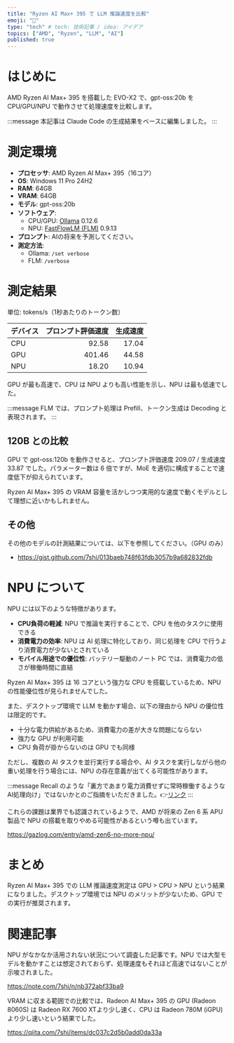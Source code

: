 ```yaml
---
title: "Ryzen AI Max+ 395 で LLM 推論速度を比較"
emoji: "🦙"
type: "tech" # tech: 技術記事 / idea: アイデア
topics: ["AMD", "Ryzen", "LLM", "AI"]
published: true
---
```


# はじめに

AMD Ryzen AI Max+ 395 を搭載した EVO-X2 で、gpt-oss:20b を CPU/GPU/NPU で動作させて処理速度を比較します。

:::message
本記事は Claude Code の生成結果をベースに編集しました。
:::

# 測定環境

- **プロセッサ**: AMD Ryzen AI Max+ 395（16コア）
- **OS**: Windows 11 Pro 24H2
- **RAM**: 64GB
- **VRAM**: 64GB
- **モデル**: gpt-oss:20b
- **ソフトウェア**:
  - CPU/GPU: [Ollama](https://ollama.com/) 0.12.6
  - NPU: [FastFlowLM (FLM)](https://github.com/FastFlowLM/FastFlowLM) 0.9.13
- **プロンプト**: AIの将来を予測してください。
- **測定方法**:
  - Ollama: `/set verbose`
  - FLM: `/verbose`

# 測定結果

単位: tokens/s（1秒あたりのトークン数）

| デバイス | プロンプト評価速度 | 生成速度 |
|---------|-----------------:|---------:|
| CPU     | 92.58            | 17.04    |
| GPU     | 401.46           | 44.58    |
| NPU     | 18.20            | 10.94    |

GPU が最も高速で、CPU は NPU よりも高い性能を示し、NPU は最も低速でした。

:::message
FLM では、プロンプト処理は Prefill、トークン生成は Decoding と表現されます。
:::

## 120B との比較

GPU で gpt-oss:120b を動作させると、プロンプト評価速度 209.07 / 生成速度 33.87 でした。パラメーター数は 6 倍ですが、MoE を適切に構成することで速度低下が抑えられています。

Ryzen AI Max+ 395 の VRAM 容量を活かしつつ実用的な速度で動くモデルとして理想に近いかもしれません。

## その他

その他のモデルの計測結果については、以下を参照してください。（GPU のみ）

- https://gist.github.com/7shi/013baeb748f63fdb3057b9a682832fdb

# NPU について

NPU には以下のような特徴があります。

- **CPU負荷の軽減**: NPU で推論を実行することで、CPU を他のタスクに使用できる
- **消費電力の効率**: NPU は AI 処理に特化しており、同じ処理を CPU で行うより消費電力が少ないとされている
- **モバイル用途での優位性**: バッテリー駆動のノート PC では、消費電力の低さが稼働時間に直結

Ryzen AI Max+ 395 は 16 コアという強力な CPU を搭載しているため、NPU の性能優位性が見られませんでした。

また、デスクトップ環境で LLM を動かす場合、以下の理由から NPU の優位性は限定的です。

- 十分な電力供給があるため、消費電力の差が大きな問題にならない
- 強力な GPU が利用可能
- CPU 負荷が掛からないのは GPU でも同様

ただし、複数の AI タスクを並行実行する場合や、AI タスクを実行しながら他の重い処理を行う場合には、NPU の存在意義が出てくる可能性があります。

:::message
Recall のような「裏方であまり電力消費せずに常時稼働するようなAI処理向け」ではないかとのご指摘をいただきました。👉[リンク](https://x.com/m_matsubara/status/1979539190766514495)
:::

これらの課題は業界でも認識されているようで、AMD が将来の Zen 6 系 APU 製品で NPU の搭載を取りやめる可能性があるという噂も出ています。

https://gazlog.com/entry/amd-zen6-no-more-npu/

# まとめ

Ryzen AI Max+ 395 での LLM 推論速度測定は GPU > CPU > NPU という結果になりました。デスクトップ環境では NPU のメリットが少ないため、GPU での実行が推奨されます。

# 関連記事

NPU がなかなか活用されない状況について調査した記事です。NPU では大型モデルを動かすことは想定されておらず、処理速度もそれほど高速ではないことが示唆されました。

https://note.com/7shi/n/nb372abf33ba9

VRAM に収まる範囲での比較では、Radeon AI Max+ 395 の GPU (Radeon 8060S) は Radeon RX 7600 XTより少し速く、CPU は Radeon 780M (iGPU) より少し速いという結果でした。

https://qiita.com/7shi/items/dc037c2d5b0add0da33a
